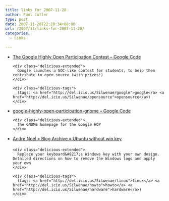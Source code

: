```yaml
---
title: links for 2007-11-28
author: Paul Cutler
type: post
date: 2007-11-28T22:20:34+00:00
url: /2007/11/links-for-2007-11-28/
categories:
  - Links

---
```

<ul class="delicious">
  <li>
    <div class="delicious-link">
      <a href="http://code.google.com/opensource/ghop/2007-8/faqs.html">The Google Highly Open Participation Contest &#8211; Google Code</a>
    </div>
    
    <div class="delicious-extended">
      Google launches a SOC-like contest for students, to help them contribute to open source (with prizes!)
    </div>
    
    <div class="delicious-tags">
      (tags: <a href="http://del.icio.us/Silwenae/google">google</a> <a href="http://del.icio.us/Silwenae/opensource">opensource</a>)
    </div>
  </li>
  
  <li>
    <div class="delicious-link">
      <a href="http://code.google.com/p/google-highly-open-participation-gnome/">google-highly-open-participation-gnome &#8211; Google Code</a>
    </div>
    
    <div class="delicious-extended">
      The GNOME homepage for the Google HOP
    </div>
  </li>
  
  <li>
    <div class="delicious-link">
      <a href="http://en.andrenoel.com.br/?p=10">Andre Noel » Blog Archive » Ubuntu without win key</a>
    </div>
    
    <div class="delicious-extended">
      Replace your keyboard&#8217;s Windows key with your own design. Detailed directions on how to remove the Windows logo and apply your own
    </div>
    
    <div class="delicious-tags">
      (tags: <a href="http://del.icio.us/Silwenae/linux">linux</a> <a href="http://del.icio.us/Silwenae/howto">howto</a> <a href="http://del.icio.us/Silwenae/hardware">hardware</a>)
    </div>
  </li>
</ul>